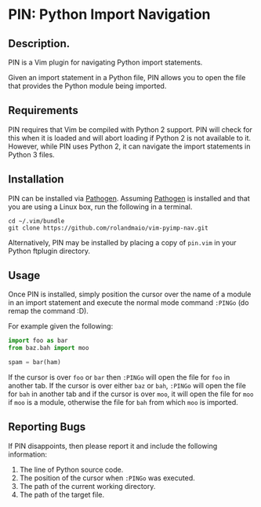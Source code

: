 # PIN: Python Import Navigation

## Description.

PIN is a Vim plugin for navigating Python import statements.

Given an import statement in a Python file, PIN allows you to open the file that
provides the Python module being imported.

## Requirements

PIN requires that Vim be compiled with Python 2 support. PIN will check for this when it is loaded
and will abort loading if Python 2 is not available to it. However, while PIN uses Python 2, it
can navigate the import statements in Python 3 files.

## Installation

PIN can be installed via [Pathogen][Pathogen]. Assuming [Pathogen][Pathogen] is installed and
that you are using a Linux box, run the following in a terminal.

    cd ~/.vim/bundle
    git clone https://github.com/rolandmaio/vim-pyimp-nav.git

Alternatively, PIN may be installed by placing a copy of `pin.vim` in your Python ftplugin
directory.

## Usage

Once PIN is installed, simply position the cursor over the name of a module in an import statement
and execute the normal mode command `:PINGo` (do remap the command :D).

For example given the following:

```python
import foo as bar
from baz.bah import moo

spam = bar(ham)
```

If the cursor is over `foo` or `bar` then `:PINGo` will open the file for `foo` in another tab. 
If the cursor is over either `baz` or `bah`, `:PINGo` will open the file for `bah` in another tab
and if the cursor is over `moo`, it will open the file for `moo` if `moo` is a module, otherwise the file for `bah` from which `moo` is imported.

## Reporting Bugs

If PIN disappoints, then please report it and include the following information:
  1. The line of Python source code.
  2. The position of the cursor when `:PINGo` was executed.
  3. The path of the current working directory.
  4. The path of the target file.
  
[Pathogen]: https://github.com/tpope/vim-pathogen
